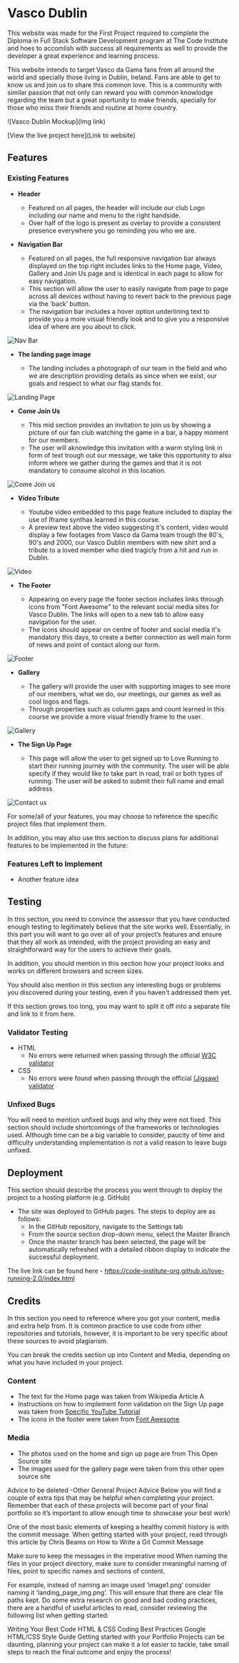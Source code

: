 # Vasco Dublin

This website was made for the First Project required to complete the Diploma in Full Stack Software Development program at The Code Institute and hoes to accomlish with success all requirements as well to provide the developer a great experience and learning process. 

This website intends to target Vasco da Gama fans from all around the world and specially those living in Dublin, Ireland. Fans are able to get to know us and join us to share this common love. This is a community with similar passion that not only can reward you with common knowlodge regarding the team but a great oportunity to make friends, specially for those who miss their friends and routine at home country.

![Vasco Dublin Mockup](Img link)

[View the live project here](Link to website)

## Features 

### Existing Features

- __Header__

  - Featured on all pages, the header will include our club Logo including our name and menu to the right handside.
  - Over half of the logo is present as overlay to provide a consistent presence everywhere you go reminding you who we are.

- __Navigation Bar__

  - Featured on all pages, the full responsive navigation bar always displayed on the top right includes links to the Home page, Video, Gallery and Join Us page and is identical in each page to allow for easy navigation.
  - This section will allow the user to easily navigate from page to page across all devices without having to revert back to the previous page via the ‘back’ button. 
  - The navigation bar includes a hover option underlining text to provide you a more visual friendly look and to give you a responsive idea of where are you about to click.

![Nav Bar](/assets/images/navigationbar.png)

- __The landing page image__

  - The landing includes a photograph of our team in the field and who we are description providing details as since when we exist, our goals and respect to what our flag stands for. 

![Landing Page](/assets/images/landingpage.png)

- __Come Join Us__

  - This mid section provides an invitation to join us by showing a picture of our fan club watching the game in a bar, a happy moment for our members.
  - The user will aknowledge this invitation with a warm styling link in form of text trough out our message, we take this opportunity to also inform where we gather during the games and that it is not mandatory to consume alcohol in this location.

![Come Join us](/assets/images/comejoinus.png)

- __Video Tribute__

  - Youtube video embedded to this page feature included to display the use of Iframe synthax learned in this course.
  - A preview text above the video suggesting it's content, video would display a few footages from Vasco da Gama team trough the 80's, 90's and 2000, our Vasco Dublin members with new shirt and a tribute to a loved member who died tragicly from a hit and run in Dublin. 

![Video](/assets/images/videotribute.png)

- __The Footer__ 

  - Appearing on every page the footer section includes links through icons from "Font Awesome" to the relevant social media sites for Vasco Dublin. The links will open to a new tab to allow easy navigation for the user. 
  - The icons should appear on centre of footer and social media it's mandatory this days, to create a better connection as well main form of news and point of contact along our form.

![Footer](/assets/images/footer.png)

- __Gallery__

  - The gallery will provide the user with supporting images to see more of our members, what we do, our meetings, our games as well as cool logos and flags. 
  - Through properties such as column gaps and count learned in this course we provide a more visual friendly frame to the user. 

![Gallery](/assets/images/gallery.png)

- __The Sign Up Page__

  - This page will allow the user to get signed up to Love Running to start their running journey with the community. The user will be able specify if they would like to take part in road, trail or both types of running. The user will be asked to submit their full name and email address. 

![Contact us](/assets/images/contactus.png)

For some/all of your features, you may choose to reference the specific project files that implement them.

In addition, you may also use this section to discuss plans for additional features to be implemented in the future:

### Features Left to Implement

- Another feature idea

## Testing 

In this section, you need to convince the assessor that you have conducted enough testing to legitimately believe that the site works well. Essentially, in this part you will want to go over all of your project’s features and ensure that they all work as intended, with the project providing an easy and straightforward way for the users to achieve their goals.

In addition, you should mention in this section how your project looks and works on different browsers and screen sizes.

You should also mention in this section any interesting bugs or problems you discovered during your testing, even if you haven't addressed them yet.

If this section grows too long, you may want to split it off into a separate file and link to it from here.


### Validator Testing 

- HTML
  - No errors were returned when passing through the official [W3C validator](https://validator.w3.org/nu/?doc=https%3A%2F%2Fcode-institute-org.github.io%2Flove-running-2.0%2Findex.html)
- CSS
  - No errors were found when passing through the official [(Jigsaw) validator](https://jigsaw.w3.org/css-validator/validator?uri=https%3A%2F%2Fvalidator.w3.org%2Fnu%2F%3Fdoc%3Dhttps%253A%252F%252Fcode-institute-org.github.io%252Flove-running-2.0%252Findex.html&profile=css3svg&usermedium=all&warning=1&vextwarning=&lang=en#css)

### Unfixed Bugs

You will need to mention unfixed bugs and why they were not fixed. This section should include shortcomings of the frameworks or technologies used. Although time can be a big variable to consider, paucity of time and difficulty understanding implementation is not a valid reason to leave bugs unfixed. 

## Deployment

This section should describe the process you went through to deploy the project to a hosting platform (e.g. GitHub) 

- The site was deployed to GitHub pages. The steps to deploy are as follows: 
  - In the GitHub repository, navigate to the Settings tab 
  - From the source section drop-down menu, select the Master Branch
  - Once the master branch has been selected, the page will be automatically refreshed with a detailed ribbon display to indicate the successful deployment. 

The live link can be found here - https://code-institute-org.github.io/love-running-2.0/index.html 


## Credits 

In this section you need to reference where you got your content, media and extra help from. It is common practice to use code from other repositories and tutorials, however, it is important to be very specific about these sources to avoid plagiarism. 

You can break the credits section up into Content and Media, depending on what you have included in your project. 

### Content 

- The text for the Home page was taken from Wikipedia Article A
- Instructions on how to implement form validation on the Sign Up page was taken from [Specific YouTube Tutorial](https://www.youtube.com/)
- The icons in the footer were taken from [Font Awesome](https://fontawesome.com/)

### Media

- The photos used on the home and sign up page are from This Open Source site
- The images used for the gallery page were taken from this other open source site





 Advice to be deleted
-Other General Project Advice
Below you will find a couple of extra tips that may be helpful when completing your project. Remember that each of these projects will become part of your final portfolio so it’s important to allow enough time to showcase your best work!

One of the most basic elements of keeping a healthy commit history is with the commit message. When getting started with your project, read through this article by Chris Beams on How to Write a Git Commit Message

Make sure to keep the messages in the imperative mood
When naming the files in your project directory, make sure to consider meaningful naming of files, point to specific names and sections of content.

For example, instead of naming an image used ‘image1.png’ consider naming it ‘landing_page_img.png’. This will ensure that there are clear file paths kept.
Do some extra research on good and bad coding practices, there are a handful of useful articles to read, consider reviewing the following list when getting started:

Writing Your Best Code
HTML & CSS Coding Best Practices
Google HTML/CSS Style Guide
Getting started with your Portfolio Projects can be daunting, planning your project can make it a lot easier to tackle, take small steps to reach the final outcome and enjoy the process!